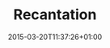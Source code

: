 ---
clipterms:
- Close-Up
commentary: ''
date: '2015-03-20T11:37:26+01:00'
director_first: Carl Theodor
director_last: Dreyer
film: Passion of Joan of Arc, The
length: '2:17'
quicktime: recantation.mov
source: 1999 Criterion Collection
title: Recantation
year: '1928'
---